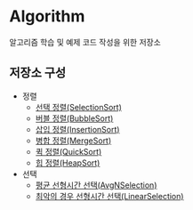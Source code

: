 # Algorithm
알고리즘 학습 및 예제 코드 작성을 위한 저장소

## 저장소 구성
* 정렬
  * [선택 정렬(SelectionSort)](https://github.com/NadanKim/Algorithm/blob/main/%EC%A0%95%EB%A0%AC/SelectionSort.hpp)
  * [버블 정렬(BubbleSort)](https://github.com/NadanKim/Algorithm/blob/main/%EC%A0%95%EB%A0%AC/BubbleSort.hpp)
  * [삽입 정렬(InsertionSort)](https://github.com/NadanKim/Algorithm/blob/main/%EC%A0%95%EB%A0%AC/InsertionSort.hpp)
  * [병합 정렬(MergeSort)](https://github.com/NadanKim/Algorithm/blob/main/%EC%A0%95%EB%A0%AC/MergeSort.hpp)
  * [퀵 정렬(QuickSort)](https://github.com/NadanKim/Algorithm/blob/main/%EC%A0%95%EB%A0%AC/QuickSort.hpp)
  * [힙 정렬(HeapSort)](https://github.com/NadanKim/Algorithm/blob/main/%EC%A0%95%EB%A0%AC/HeapSort.hpp)
* 선택
  * [평균 선형시간 선택(AvgNSelection)](https://github.com/NadanKim/Algorithm/blob/main/%EC%84%A0%ED%83%9D/AvgNSelection.hpp)
  * [최악의 경우 선형시간 선택(LinearSelection)](https://github.com/NadanKim/Algorithm/blob/main/%EC%84%A0%ED%83%9D/LinearSelection.hpp)
